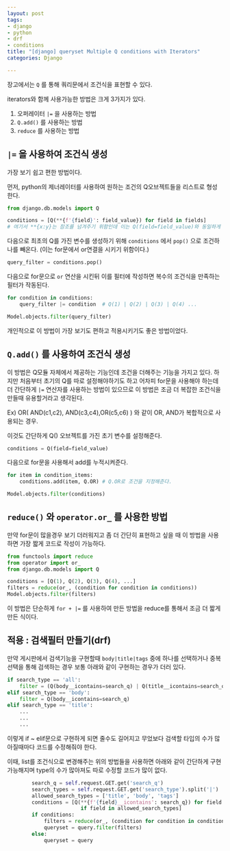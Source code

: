 ```yaml
---
layout: post
tags:
- django
- python
- drf
- conditions
title: "[django] queryset Multiple Q conditions with Iterators"
categories: Django

---
```

장고에서는 `Q` 를 통해 쿼리문에서 조건식을 표현할 수 있다.

iterators와 함께 사용가능한 방법은 크게 3가지가 있다.

1. 오퍼레이터 `|=` 을 사용하는 방법
2. `Q.add()` 를 사용하는 방법
3. `reduce` 를 사용하는 방법

## `|=` 을 사용하여 조건식 생성

가장 보기 쉽고 편한 방법이다.

먼저, python의 제너레이터를 사용하여 원하는 조건의 Q오브젝트들을 리스트로 형성한다.

```python
from django.db.models import Q

conditions = [Q(**{f'{field}': field_value}) for field in fields]
# 여기서 **{x:y}는 참조를 넘겨주기 위함인데 이는 Q(field=field_value)와 동일하게 작동된다.
```

다음으로 최초의 Q를 가진 변수를 생성하기 위해 `conditions` 에서 `pop()` 으로 조건하나를 빼온다. (이는 for문에서 or연결을 시키기 위함이다.)

```python
query_filter = conditions.pop()
```

다음으로 for문으로 `or`  연산을 시킨뒤 이를 필터에 작성하면 복수의 조건식을 만족하는 필터가 작동된다.

```python
for condition in conditions:
	query_filter |= condition  # Q(1) | Q(2) | Q(3) | Q(4) ...

Model.objects.filter(query_filter)
```

개인적으로 이 방법이 가장 보기도 편하고 적용시키기도 좋은 방법이었다.

## `Q.add()` 를 사용하여 조건식 생성

이 방법은 Q모듈 자체에서 제공하는 기능인데 조건을 더해주는 기능을 가지고 있다.  하지만 처음부터 초기의 Q를 따로 설정해야하기도 하고 어차피 for문을 사용해야 하는데 더 간단하게 `|=` 연산자를 사용하는 방법이 있으므로 이 방법은 조금 더 복잡한 조건식을 만들때 유용할거라고 생각된다.

Ex) OR( AND(c1,c2), AND(c3,c4),OR(c5,c6) ) 와 같이 OR, AND가 복합적으로 사용되는 경우.

이것도 간단하게 Q() 오브젝트를 가진 초기 변수를 설정해준다.

```python
conditions = Q(field=field_value)
```

다음으로 for문을 사용해서 add를 누적시켜준다.

```python
for item in condition_items:
	conditions.add(item, Q.OR) # Q.OR로 조건을 지정해준다.

Model.objects.filter(conditions)
```

## `reduce()` 와 `operator.or_` 를  사용한 방법

만약 for문이 많을경우 보기 더러워지고 좀 더 간단히 표현하고 싶을 때 이 방법을 사용하면 가장 짧게 코드로 작성이 가능하다.

```python
from functools import reduce
from operator import or_
from django.db.models import Q

conditions = [Q(1), Q(2), Q(3), Q(4), ...]
filters = reduce(or_, (condition for condition in conditions))
Model.objects.filter(filters)
```

이 방법은 단순하게 `for + |=` 를 사용하여 만든 방법을 reduce를 통해서 조금 더 짧게 만든 식이다.

## 적용 : 검색필터 만들기(drf)

만약 게시판에서 검색기능을 구현할때 `body|title|tags`	중에 하나를 선택하거나 중복선택을 통해 검색하는 경우 보통 아래와 같이 구현하는 경우가 더러 있다.

```python
if search_type == 'all':
	filter = (Q(body__icontains=search_q) | Q(title__icontains=search_q) | Q(tags_icontains=search_q))
elif search_type == 'body':
	filter = Q(body__icontains=search_q)
elif search_type == 'title':
	...
	...
	...
```

이렇게 if \~ elif문으로 구현하게 되면 줄수도 길어지고 무었보다 검색할 타입의 수가 많아질때마다 코드를 수정해줘야 한다.

이때, list를 조건식으로 변경해주는 위의 방법들을 사용하면 아래와 같이 간단하게 구현 가능해지며 type의 수가 많아져도 따로 수정할 코드가 많이 없다.

```python
		search_q = self.request.GET.get('search_q')
        search_types = self.request.GET.get('search_type').split('|')  # title|body|tags
        allowed_search_types = ['title', 'body', 'tags']
        conditions = [Q(**{f'{field}__icontains': search_q}) for field in search_types
                        if field in allowed_search_types]
        if conditions:
            filters = reduce(or_, (condition for condition in conditions))
            queryset = query.filter(filters)
        else:
            queryset = query
```